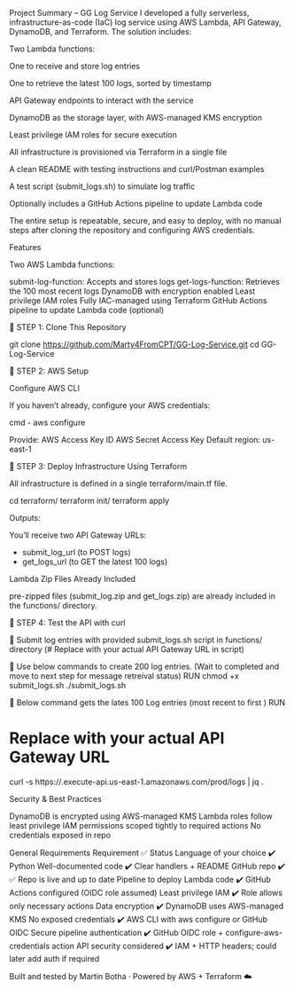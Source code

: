 Project Summary – GG Log Service
I developed a fully serverless, infrastructure-as-code (IaC) log service using AWS Lambda, API Gateway, DynamoDB, and Terraform. The solution includes:

Two Lambda functions:

One to receive and store log entries

One to retrieve the latest 100 logs, sorted by timestamp

API Gateway endpoints to interact with the service

DynamoDB as the storage layer, with AWS-managed KMS encryption

Least privilege IAM roles for secure execution

All infrastructure is provisioned via Terraform in a single file

A clean README with testing instructions and curl/Postman examples

A test script (submit_logs.sh) to simulate log traffic

Optionally includes a GitHub Actions pipeline to update Lambda code

The entire setup is repeatable, secure, and easy to deploy, with no manual steps after cloning the repository and configuring AWS credentials.



Features

Two AWS Lambda functions:

submit-log-function: Accepts and stores logs
get-logs-function: Retrieves the 100 most recent logs
DynamoDB with encryption enabled
Least privilege IAM roles
Fully IAC-managed using Terraform
GitHub Actions pipeline to update Lambda code (optional)




🔷 STEP 1: Clone This Repository

git clone https://github.com/Marty4FromCPT/GG-Log-Service.git
cd GG-Log-Service




🔷 STEP 2: AWS Setup

Configure AWS CLI

If you haven’t already, configure your AWS credentials:

cmd - aws configure

Provide:
AWS Access Key ID
AWS Secret Access Key
Default region: us-east-1




🔷 STEP 3: Deploy Infrastructure Using Terraform

All infrastructure is defined in a single terraform/main.tf file.

cd terraform/
terraform init/
terraform apply

Outputs:

You’ll receive two API Gateway URLs:

- submit_log_url  (to POST logs)
- get_logs_url    (to GET the latest 100 logs)


Lambda Zip Files Already Included 

pre-zipped files (submit_log.zip and get_logs.zip) are already included in the functions/ directory.



🔷 STEP 4: Test the API with curl

🔹 Submit log entries with provided submit_logs.sh script in functions/ directory   (# Replace <api-url> with your actual API Gateway URL in script)
   
🔹 Use below commands to create 200 log entries. (Wait to completed and move to next step for message retreival status)
   RUN
   chmod +x submit_logs.sh
   ./submit_logs.sh


🔹 Below command gets the lates 100 Log entries (most recent to first )
RUN
# Replace <api-url> with your actual API Gateway URL
curl -s https://<api-id>.execute-api.us-east-1.amazonaws.com/prod/logs | jq .




Security & Best Practices

DynamoDB is encrypted using AWS-managed KMS
Lambda roles follow least privilege
IAM permissions scoped tightly to required actions
No credentials exposed in repo

General Requirements
Requirement	✅ Status
Language of your choice	✔️ Python
Well-documented code	✔️ Clear handlers + README
GitHub repo	✔️ ✅ Repo is live and up to date
Pipeline to deploy Lambda code	✔️ GitHub Actions configured (OIDC role assumed)
Least privilege IAM	✔️ Role allows only necessary actions
Data encryption	✔️ DynamoDB uses AWS-managed KMS
No exposed credentials	✔️ AWS CLI with aws configure or GitHub OIDC
Secure pipeline authentication	✔️ GitHub OIDC role + configure-aws-credentials action
API security considered	✔️ IAM + HTTP headers; could later add auth if required


Built and tested by Martin Botha · Powered by AWS + Terraform ☁️
